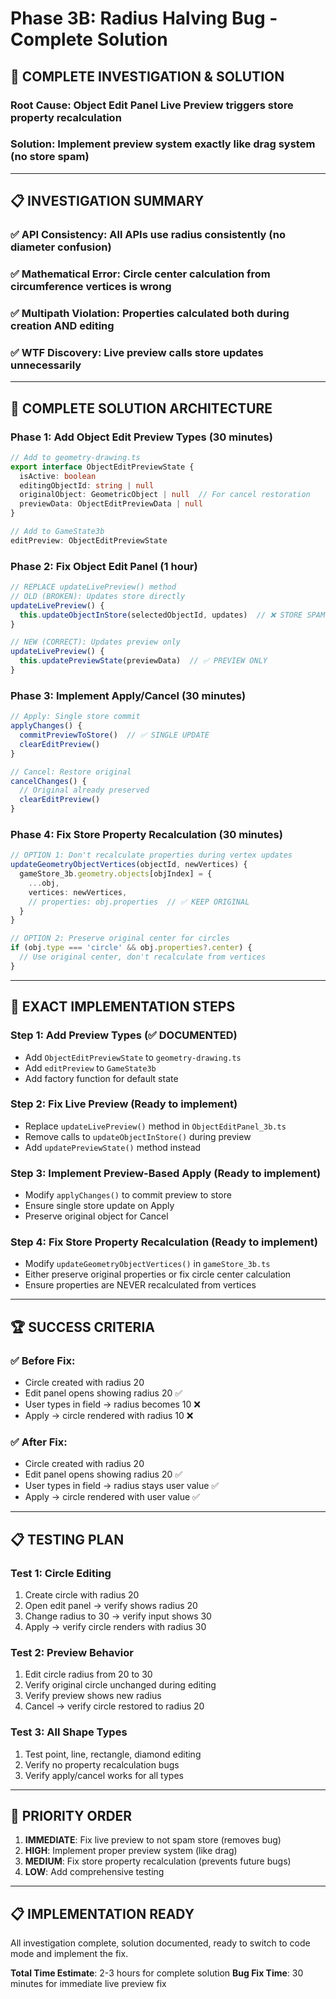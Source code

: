 # Phase 3B: Radius Halving Bug - Complete Solution

## 🎯 **COMPLETE INVESTIGATION & SOLUTION**

### **Root Cause**: Object Edit Panel Live Preview triggers store property recalculation

### **Solution**: Implement preview system exactly like drag system (no store spam)

---

## 📋 **INVESTIGATION SUMMARY**

### **✅ API Consistency**: All APIs use radius consistently (no diameter confusion)
### **✅ Mathematical Error**: Circle center calculation from circumference vertices is wrong
### **✅ Multipath Violation**: Properties calculated both during creation AND editing
### **✅ WTF Discovery**: Live preview calls store updates unnecessarily

---

## 🔧 **COMPLETE SOLUTION ARCHITECTURE**

### **Phase 1: Add Object Edit Preview Types** (30 minutes)
```typescript
// Add to geometry-drawing.ts
export interface ObjectEditPreviewState {
  isActive: boolean
  editingObjectId: string | null
  originalObject: GeometricObject | null  // For cancel restoration
  previewData: ObjectEditPreviewData | null
}

// Add to GameState3b
editPreview: ObjectEditPreviewState
```

### **Phase 2: Fix Object Edit Panel** (1 hour)
```typescript
// REPLACE updateLivePreview() method
// OLD (BROKEN): Updates store directly
updateLivePreview() {
  this.updateObjectInStore(selectedObjectId, updates)  // ❌ STORE SPAM
}

// NEW (CORRECT): Updates preview only
updateLivePreview() {
  this.updatePreviewState(previewData)  // ✅ PREVIEW ONLY
}
```

### **Phase 3: Implement Apply/Cancel** (30 minutes)
```typescript
// Apply: Single store commit
applyChanges() {
  commitPreviewToStore()  // ✅ SINGLE UPDATE
  clearEditPreview()
}

// Cancel: Restore original
cancelChanges() {
  // Original already preserved
  clearEditPreview()
}
```

### **Phase 4: Fix Store Property Recalculation** (30 minutes)
```typescript
// OPTION 1: Don't recalculate properties during vertex updates
updateGeometryObjectVertices(objectId, newVertices) {
  gameStore_3b.geometry.objects[objIndex] = {
    ...obj,
    vertices: newVertices,
    // properties: obj.properties  // ✅ KEEP ORIGINAL
  }
}

// OPTION 2: Preserve original center for circles
if (obj.type === 'circle' && obj.properties?.center) {
  // Use original center, don't recalculate from vertices
}
```

---

## 🎯 **EXACT IMPLEMENTATION STEPS**

### **Step 1: Add Preview Types** (✅ DOCUMENTED)
- Add `ObjectEditPreviewState` to `geometry-drawing.ts`
- Add `editPreview` to `GameState3b`
- Add factory function for default state

### **Step 2: Fix Live Preview** (Ready to implement)
- Replace `updateLivePreview()` method in `ObjectEditPanel_3b.ts`
- Remove calls to `updateObjectInStore()` during preview
- Add `updatePreviewState()` method instead

### **Step 3: Implement Preview-Based Apply** (Ready to implement)
- Modify `applyChanges()` to commit preview to store
- Ensure single store update on Apply
- Preserve original object for Cancel

### **Step 4: Fix Store Property Recalculation** (Ready to implement)
- Modify `updateGeometryObjectVertices()` in `gameStore_3b.ts`
- Either preserve original properties or fix circle center calculation
- Ensure properties are NEVER recalculated from vertices

---

## 🏆 **SUCCESS CRITERIA**

### **✅ Before Fix**:
- Circle created with radius 20
- Edit panel opens showing radius 20 ✅
- User types in field → radius becomes 10 ❌
- Apply → circle rendered with radius 10 ❌

### **✅ After Fix**:
- Circle created with radius 20
- Edit panel opens showing radius 20 ✅
- User types in field → radius stays user value ✅
- Apply → circle rendered with user value ✅

---

## 📋 **TESTING PLAN**

### **Test 1: Circle Editing**
1. Create circle with radius 20
2. Open edit panel → verify shows radius 20
3. Change radius to 30 → verify input shows 30
4. Apply → verify circle renders with radius 30

### **Test 2: Preview Behavior**
1. Edit circle radius from 20 to 30
2. Verify original circle unchanged during editing
3. Verify preview shows new radius
4. Cancel → verify circle restored to radius 20

### **Test 3: All Shape Types**
1. Test point, line, rectangle, diamond editing
2. Verify no property recalculation bugs
3. Verify apply/cancel works for all types

---

## 🎯 **PRIORITY ORDER**

1. **IMMEDIATE**: Fix live preview to not spam store (removes bug)
2. **HIGH**: Implement proper preview system (like drag)
3. **MEDIUM**: Fix store property recalculation (prevents future bugs)
4. **LOW**: Add comprehensive testing

---

## 📋 **IMPLEMENTATION READY**

All investigation complete, solution documented, ready to switch to code mode and implement the fix.

**Total Time Estimate**: 2-3 hours for complete solution
**Bug Fix Time**: 30 minutes for immediate live preview fix